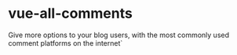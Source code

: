 # vue-all-comments
Give more options to your blog users, with the most commonly used comment platforms on the internet`